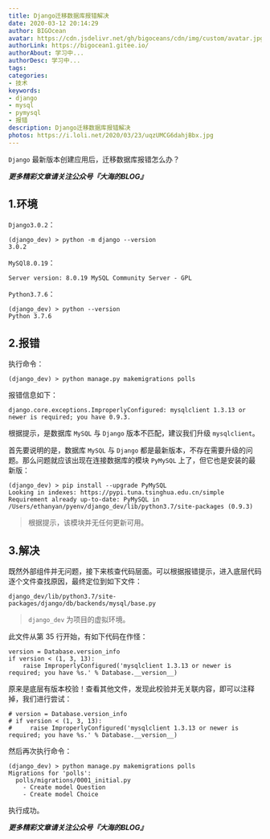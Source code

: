 ```yaml
---
title: Django迁移数据库报错解决
date: 2020-03-12 20:14:29
author: BIGOcean
avatar: https://cdn.jsdelivr.net/gh/bigoceans/cdn/img/custom/avatar.jpg
authorLink: https://bigocean1.gitee.io/ 
authorAbout: 学习中... 
authorDesc: 学习中...
tags:  
categories: 
- 技术
keywords: 
- django
- mysql
- pymysql
- 报错
description: Django迁移数据库报错解决
photos: https://i.loli.net/2020/03/23/uqzUMCG6dahjBbx.jpg
---
```




`Django` 最新版本创建应用后，迁移数据库报错怎么办？



***更多精彩文章请关注公众号『大海的BLOG』***

## 1.环境

`Django3.0.2`：

```shell
(django_dev) > python -m django --version
3.0.2
```

`MySQl8.0.19`：

```shell
Server version: 8.0.19 MySQL Community Server - GPL
```

`Python3.7.6`：

```shell
(django_dev) > python --version
Python 3.7.6
```



## 2.报错

执行命令：

```shell
(django_dev) > python manage.py makemigrations polls
```

报错信息如下：

```shell
django.core.exceptions.ImproperlyConfigured: mysqlclient 1.3.13 or newer is required; you have 0.9.3.
```

根据提示，是数据库 `MySQL` 与 `Django` 版本不匹配，建议我们升级 `mysqlclient`。

首先要说明的是，数据库 `MySQL` 与 `Django` 都是最新版本，不存在需要升级的问题。那么问题就应该出现在连接数据库的模块  `PyMySQL` 上了，但它也是安装的最新版：

```shell
(django_dev) > pip install --upgrade PyMySQL
Looking in indexes: https://pypi.tuna.tsinghua.edu.cn/simple
Requirement already up-to-date: PyMySQL in /Users/ethanyan/pyenv/django_dev/lib/python3.7/site-packages (0.9.3)
```

> 根据提示，该模块并无任何更新可用。



## 3.解决

既然外部组件并无问题，接下来核查代码层面。可以根据报错提示，进入底层代码逐个文件查找原因，最终定位到如下文件：

```shell
django_dev/lib/python3.7/site-packages/django/db/backends/mysql/base.py
```

> `django_dev` 为项目的虚拟环境。

此文件从第 35 行开始，有如下代码在作怪：

```shell
version = Database.version_info
if version < (1, 3, 13):
    raise ImproperlyConfigured('mysqlclient 1.3.13 or newer is required; you have %s.' % Database.__version__)
```

原来是底层有版本校验！查看其他文件，发现此校验并无关联内容，即可以注释掉，我们进行尝试：

```shell
# version = Database.version_info
# if version < (1, 3, 13):
#     raise ImproperlyConfigured('mysqlclient 1.3.13 or newer is required; you have %s.' % Database.__version__)
```

然后再次执行命令：

```shell
(django_dev) > python manage.py makemigrations polls
Migrations for 'polls':
  polls/migrations/0001_initial.py
    - Create model Question
    - Create model Choice
```

执行成功。

***更多精彩文章请关注公众号『大海的BLOG』***

